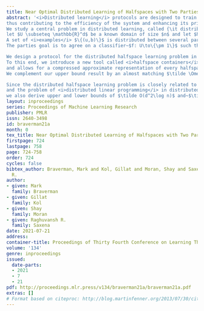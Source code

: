 ```yaml
---
title: Near Optimal Distributed Learning of Halfspaces with Two Parties
abstract: '<i>Distributed learning</i> protocols are designed to train on distributed data without gathering it all on a single centralized machine, 
thus contributing to the efficiency of the system and enhancing its privacy. 
We study a central problem in distributed learning, called {\it distributed learning of halfspaces}: 
let $U \subseteq \mathbb{R}^d$ be a known domain of size $n$ and let $h:\mathbb{R}^d\to \mathbb{R}$ be an unknown target affine function.\footnote{In practice, the domain $U$ is defined implicitly by the representation of $d$-dimensional vectors which is used in the protocol.}
A set of <i>examples</i> $\{(u,b)\}$ is distributed between several parties, where~$u \in U$ is a point and $b = \mathsf{sign}(h(u)) \in \{\pm 1\}$ is its label. 
The parties goal is to agree on a classifier~$f: U\to\{\pm 1\}$ such that~$f(u)=b$ for every input example~$(u,b)$.

We design a protocol for the distributed halfspace learning problem in the two-party setting, communicating only $\tilde O(d\log n)$ bits.  
To this end, we introduce a new tool called <i>halfspace containers</i>, that is closely related to <i>bracketing numbers</i> in statistics and to <i>hyperplane cuttings</i> in discrete geometry, 
and allows for a compressed approximate representation of every halfspace.
We complement our upper bound result by an almost matching $\tilde \Omega(d\log n)$ lower bound on the communication complexity of any such protocol

Since the distributed halfspace learning problem is closely related to the <i>convex set disjointness</i> problem in communication complexity 
and the problem of <i>distributed linear programming</i> in distributed optimization,
we also derive upper and lower bounds of $\tilde O(d^2\log n)$ and~$\tilde{\Omega}(d\log n)$ on the communication complexity of both of these basic problems.'
layout: inproceedings
series: Proceedings of Machine Learning Research
publisher: PMLR
issn: 2640-3498
id: braverman21a
month: 0
tex_title: Near Optimal Distributed Learning of Halfspaces with Two Parties
firstpage: 724
lastpage: 758
page: 724-758
order: 724
cycles: false
bibtex_author: Braverman, Mark and Kol, Gillat and Moran, Shay and Saxena, Raghuvansh
  R.
author:
- given: Mark
  family: Braverman
- given: Gillat
  family: Kol
- given: Shay
  family: Moran
- given: Raghuvansh R.
  family: Saxena
date: 2021-07-21
address:
container-title: Proceedings of Thirty Fourth Conference on Learning Theory
volume: '134'
genre: inproceedings
issued:
  date-parts:
  - 2021
  - 7
  - 21
pdf: http://proceedings.mlr.press/v134/braverman21a/braverman21a.pdf
extras: []
# Format based on citeproc: http://blog.martinfenner.org/2013/07/30/citeproc-yaml-for-bibliographies/
---
```

